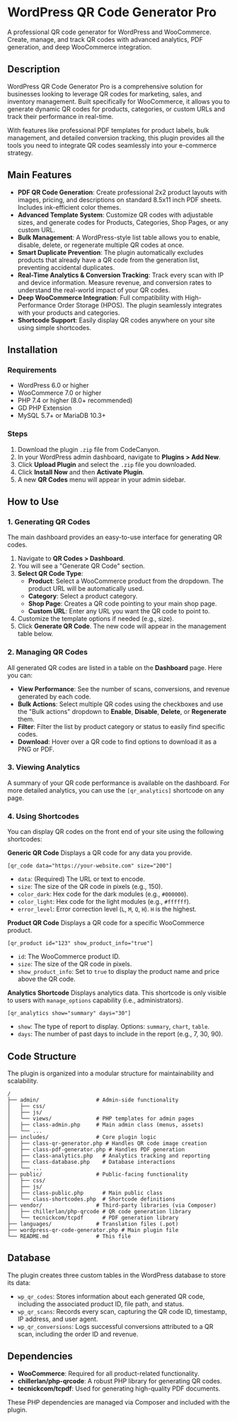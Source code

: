 # WordPress QR Code Generator Pro

A professional QR code generator for WordPress and WooCommerce. Create, manage, and track QR codes with advanced analytics, PDF generation, and deep WooCommerce integration.

## Description

WordPress QR Code Generator Pro is a comprehensive solution for businesses looking to leverage QR codes for marketing, sales, and inventory management. Built specifically for WooCommerce, it allows you to generate dynamic QR codes for products, categories, or custom URLs and track their performance in real-time.

With features like professional PDF templates for product labels, bulk management, and detailed conversion tracking, this plugin provides all the tools you need to integrate QR codes seamlessly into your e-commerce strategy.

## Main Features

-   **PDF QR Code Generation**: Create professional 2x2 product layouts with images, pricing, and descriptions on standard 8.5x11 inch PDF sheets. Includes ink-efficient color themes.
-   **Advanced Template System**: Customize QR codes with adjustable sizes, and generate codes for Products, Categories, Shop Pages, or any custom URL.
-   **Bulk Management**: A WordPress-style list table allows you to enable, disable, delete, or regenerate multiple QR codes at once.
-   **Smart Duplicate Prevention**: The plugin automatically excludes products that already have a QR code from the generation list, preventing accidental duplicates.
-   **Real-Time Analytics & Conversion Tracking**: Track every scan with IP and device information. Measure revenue, and conversion rates to understand the real-world impact of your QR codes.
-   **Deep WooCommerce Integration**: Full compatibility with High-Performance Order Storage (HPOS). The plugin seamlessly integrates with your products and categories.
-   **Shortcode Support**: Easily display QR codes anywhere on your site using simple shortcodes.

## Installation

### Requirements

-   WordPress 6.0 or higher
-   WooCommerce 7.0 or higher
-   PHP 7.4 or higher (8.0+ recommended)
-   GD PHP Extension
-   MySQL 5.7+ or MariaDB 10.3+

### Steps

1.  Download the plugin `.zip` file from CodeCanyon.
2.  In your WordPress admin dashboard, navigate to **Plugins > Add New**.
3.  Click **Upload Plugin** and select the `.zip` file you downloaded.
4.  Click **Install Now** and then **Activate Plugin**.
5.  A new **QR Codes** menu will appear in your admin sidebar.

## How to Use

### 1. Generating QR Codes

The main dashboard provides an easy-to-use interface for generating QR codes.

1.  Navigate to **QR Codes > Dashboard**.
2.  You will see a "Generate QR Code" section.
3.  **Select QR Code Type**:
    *   **Product**: Select a WooCommerce product from the dropdown. The product URL will be automatically used.
    *   **Category**: Select a product category.
    *   **Shop Page**: Creates a QR code pointing to your main shop page.
    *   **Custom URL**: Enter any URL you want the QR code to point to.
4.  Customize the template options if needed (e.g., size).
5.  Click **Generate QR Code**. The new code will appear in the management table below.

### 2. Managing QR Codes

All generated QR codes are listed in a table on the **Dashboard** page. Here you can:

-   **View Performance**: See the number of scans, conversions, and revenue generated by each code.
-   **Bulk Actions**: Select multiple QR codes using the checkboxes and use the "Bulk actions" dropdown to **Enable**, **Disable**, **Delete**, or **Regenerate** them.
-   **Filter**: Filter the list by product category or status to easily find specific codes.
-   **Download**: Hover over a QR code to find options to download it as a PNG or PDF.

### 3. Viewing Analytics

A summary of your QR code performance is available on the dashboard. For more detailed analytics, you can use the `[qr_analytics]` shortcode on any page.

### 4. Using Shortcodes

You can display QR codes on the front end of your site using the following shortcodes:

**Generic QR Code**
Displays a QR code for any data you provide.

`[qr_code data="https://your-website.com" size="200"]`

-   `data`: (Required) The URL or text to encode.
-   `size`: The size of the QR code in pixels (e.g., 150).
-   `color_dark`: Hex code for the dark modules (e.g., `#000000`).
-   `color_light`: Hex code for the light modules (e.g., `#ffffff`).
-   `error_level`: Error correction level (`L`, `M`, `Q`, `H`). `H` is the highest.

**Product QR Code**
Displays a QR code for a specific WooCommerce product.

`[qr_product id="123" show_product_info="true"]`

-   `id`: The WooCommerce product ID.
-   `size`: The size of the QR code in pixels.
-   `show_product_info`: Set to `true` to display the product name and price above the QR code.

**Analytics Shortcode**
Displays analytics data. This shortcode is only visible to users with `manage_options` capability (i.e., administrators).

`[qr_analytics show="summary" days="30"]`

-   `show`: The type of report to display. Options: `summary`, `chart`, `table`.
-   `days`: The number of past days to include in the report (e.g., 7, 30, 90).

## Code Structure

The plugin is organized into a modular structure for maintainability and scalability.

```
/
├── admin/                  # Admin-side functionality
│   ├── css/
│   ├── js/
│   └── views/              # PHP templates for admin pages
│   ├── class-admin.php     # Main admin class (menus, assets)
│   └── ...
├── includes/               # Core plugin logic
│   ├── class-qr-generator.php # Handles QR code image creation
│   ├── class-pdf-generator.php # Handles PDF generation
│   ├── class-analytics.php   # Analytics tracking and reporting
│   ├── class-database.php    # Database interactions
│   └── ...
├── public/                 # Public-facing functionality
│   ├── css/
│   ├── js/
│   ├── class-public.php      # Main public class
│   └── class-shortcodes.php  # Shortcode definitions
├── vendor/                 # Third-party libraries (via Composer)
│   ├── chillerlan/php-qrcode # QR code generation library
│   └── tecnickcom/tcpdf      # PDF generation library
├── languages/              # Translation files (.pot)
├── wordpress-qr-code-generator.php # Main plugin file
└── README.md               # This file
```

## Database

The plugin creates three custom tables in the WordPress database to store its data:

-   `wp_qr_codes`: Stores information about each generated QR code, including the associated product ID, file path, and status.
-   `wp_qr_scans`: Records every scan, capturing the QR code ID, timestamp, IP address, and user agent.
-   `wp_qr_conversions`: Logs successful conversions attributed to a QR scan, including the order ID and revenue.

## Dependencies

-   **WooCommerce**: Required for all product-related functionality.
-   **chillerlan/php-qrcode**: A robust PHP library for generating QR codes.
-   **tecnickcom/tcpdf**: Used for generating high-quality PDF documents.

These PHP dependencies are managed via Composer and included with the plugin. 